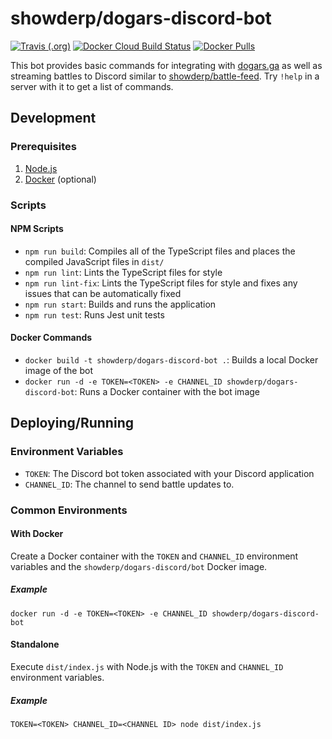 # showderp/dogars-discord-bot
[![Travis (.org)](https://img.shields.io/travis/showderp/dogars-discord-bot?style=for-the-badge)](https://travis-ci.org/github/showderp/dogars-discord-bot)
[![Docker Cloud Build Status](https://img.shields.io/docker/cloud/build/showderp/dogars-discord-bot?style=for-the-badge)](https://hub.docker.com/r/showderp/dogars-discord-bot/builds)
[![Docker Pulls](https://img.shields.io/docker/pulls/showderp/dogars-discord-bot?style=for-the-badge)](https://hub.docker.com/r/showderp/dogars-discord-bot)

This bot provides basic commands for integrating with [dogars.ga](https://dogars.ga) as well as streaming battles to Discord similar to [showderp/battle-feed](https://github.com/showderp/battle-feed). Try `!help` in a server with it to get a list of commands.

## Development
### Prerequisites
1. [Node.js](https://nodejs.org/)
2. [Docker](https://www.docker.com/) (optional)

### Scripts
#### NPM Scripts
- `npm run build`: Compiles all of the TypeScript files and places the compiled JavaScript files in `dist/`
- `npm run lint`: Lints the TypeScript files for style
- `npm run lint-fix`: Lints the TypeScript files for style and fixes any issues that can be automatically fixed
- `npm run start`: Builds and runs the application
- `npm run test`: Runs Jest unit tests

#### Docker Commands
- `docker build -t showderp/dogars-discord-bot .`: Builds a local Docker image of the bot
- `docker run -d -e TOKEN=<TOKEN> -e CHANNEL_ID showderp/dogars-discord-bot`: Runs a Docker container with the bot image

## Deploying/Running
### Environment Variables
- `TOKEN`: The Discord bot token associated with your Discord application
- `CHANNEL_ID`: The channel to send battle updates to.

### Common Environments
#### With Docker
Create a Docker container with the `TOKEN` and `CHANNEL_ID` environment variables and the `showderp/dogars-discord/bot` Docker image.

##### Example
```docker run -d -e TOKEN=<TOKEN> -e CHANNEL_ID showderp/dogars-discord-bot```

#### Standalone
Execute `dist/index.js` with Node.js with the `TOKEN` and `CHANNEL_ID` environment variables.

##### Example
```TOKEN=<TOKEN> CHANNEL_ID=<CHANNEL ID> node dist/index.js```